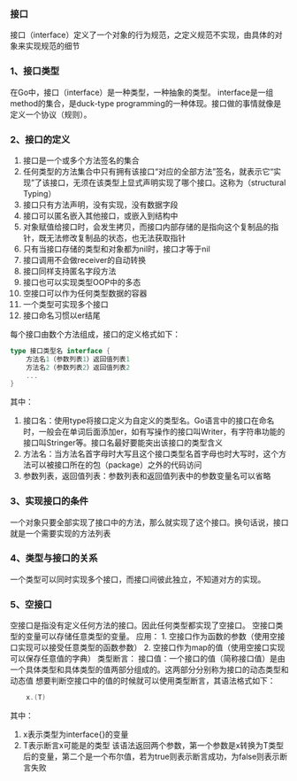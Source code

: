 ### 接口
接口（interface）定义了一个对象的行为规范，之定义规范不实现，由具体的对象来实现规范的细节
### 1、接口类型
在Go中，接口（interface）是一种类型，一种抽象的类型。
interface是一组method的集合，是duck-type programming的一种体现。接口做的事情就像是定义一个协议（规则）。
### 2、接口的定义
1. 接口是一个或多个方法签名的集合
2. 任何类型的方法集合中只有拥有该接口“对应的全部方法”签名，就表示它“实现”了该接口，无须在该类型上显式声明实现了哪个接口。这称为（structural Typing）
3. 接口只有方法声明，没有实现，没有数据字段
4. 接口可以匿名嵌入其他接口，或嵌入到结构中
5. 对象赋值给接口时，会发生拷贝，而接口内部存储的是指向这个复制品的指针，既无法修改复制品的状态，也无法获取指针
6. 只有当接口存储的类型和对象都为nil时，接口才等于nil
7. 接口调用不会做receiver的自动转换
8. 接口同样支持匿名字段方法
9. 接口也可以实现类型OOP中的多态
10. 空接口可以作为任何类型数据的容器
11. 一个类型可实现多个接口
12. 接口命名习惯以er结尾

每个接口由数个方法组成，接口的定义格式如下：
```go
type 接口类型名 interface {
    方法名1（参数列表1）返回值列表1
    方法名2（参数列表2）返回值列表2
    ...
}
```
其中：
1. 接口名：使用type将接口定义为自定义的类型名。Go语言中的接口在命名时，一般会在单词后面添加er，如有写操作的接口叫Writer，有字符串功能的接口叫Stringer等。接口名最好要能突出该接口的类型含义
2. 方法名：当方法名首字母时大写且这个接口类型名首字母也时大写时，这个方法可以被接口所在的包（package）之外的代码访问
3. 参数列表，返回值列表：参数列表和返回值列表中的参数变量名可以省略

### 3、实现接口的条件
一个对象只要全部实现了接口中的方法，那么就实现了这个接口。换句话说，接口就是一个需要实现的方法列表

### 4、类型与接口的关系
一个类型可以同时实现多个接口，而接口间彼此独立，不知道对方的实现。

### 5、空接口
空接口是指没有定义任何方法的接口。因此任何类型都实现了空接口。
空接口类型的变量可以存储任意类型的变量。
应用：
    1. 空接口作为函数的参数（使用空接口实现可以接受任意类型的函数参数）
    2. 空接口作为map的值（使用空接口实现可以保存任意值的字典）
类型断言：
接口值：一个接口的值（简称接口值）是由一个具体类型和具体类型的值两部分组成的。这两部分分别称为接口的动态类型和动态值
想要判断空接口中的值的时候就可以使用类型断言，其语法格式如下：
```go
    x.(T)
```
其中：
1. x表示类型为interface{}的变量
2. T表示断言x可能是的类型
该语法返回两个参数，第一个参数是x转换为T类型后的变量，第二个是一个布尔值，若为true则表示断言成功，为false则表示断言失败